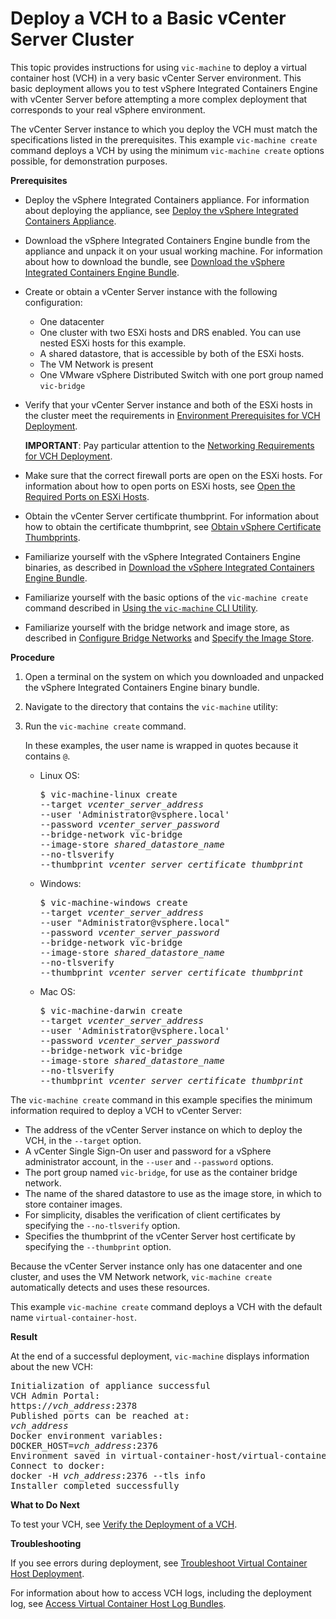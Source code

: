 # Deploy a VCH to a Basic vCenter Server Cluster

This topic provides instructions for using `vic-machine` to deploy a virtual container host (VCH) in a very basic vCenter Server environment. This basic deployment allows you to test vSphere Integrated Containers Engine with vCenter Server before attempting a more complex deployment that corresponds to your real vSphere environment.

The vCenter Server instance to which you deploy the VCH must match the specifications listed in the prerequisites. This example `vic-machine create` command deploys a VCH by using the minimum `vic-machine create` options possible, for demonstration purposes.

**Prerequisites**

* Deploy the vSphere Integrated Containers appliance. For information about deploying the appliance, see [Deploy the vSphere Integrated Containers Appliance](deploy_vic_appliance.md).
* Download the vSphere Integrated Containers Engine bundle from the appliance and unpack it on your usual working machine. For information about how to download the bundle, see [Download the vSphere Integrated Containers Engine Bundle](vic_engine_bundle.md). 
* Create or obtain a vCenter Server instance with the following configuration:
  * One datacenter
  * One cluster with two ESXi hosts and DRS enabled. You can use nested ESXi hosts for this example.
  * A shared datastore, that is accessible by both of the ESXi hosts.
  * The VM Network is present
  * One VMware vSphere Distributed Switch with one port group named `vic-bridge`
* Verify that your vCenter Server instance and both of the ESXi hosts in the cluster meet the requirements in [Environment Prerequisites for VCH Deployment](vic_installation_prereqs.md). 

    **IMPORTANT**: Pay particular attention to the [Networking Requirements for VCH Deployment](vic_installation_prereqs.md#vchnetworkreqs).
* Make sure that the correct firewall ports are open on the ESXi hosts. For information about how to open ports on ESXi hosts, see [Open the Required Ports on ESXi Hosts](open_ports_on_hosts.md).
* Obtain the vCenter Server certificate thumbprint. For information about how to obtain the certificate thumbprint, see [Obtain vSphere Certificate Thumbprints](obtain_thumbprint.md).
* Familiarize yourself with the vSphere Integrated Containers Engine binaries, as described in [Download the vSphere Integrated Containers Engine Bundle](vic_engine_bundle.md). 
* Familiarize yourself with the basic options of the `vic-machine create` command described in [Using the `vic-machine` CLI Utility](using_vicmachine.md).
* Familiarize yourself with the bridge network and image store, as described in [Configure Bridge Networks](bridge_network.md) and [Specify the Image Store](image_store.md).
 

**Procedure**

1. Open a terminal on the system on which you downloaded and unpacked the vSphere Integrated Containers Engine binary bundle.
2. Navigate to the directory that contains the `vic-machine` utility:
3. Run the `vic-machine create` command.

   In these examples, the user name is wrapped in quotes because it contains `@`.

   - Linux OS:
      <pre>$ vic-machine-linux create
     --target <i>vcenter_server_address</i>
     --user 'Administrator@vsphere.local'
     --password <i>vcenter_server_password</i>
     --bridge-network vic-bridge
     --image-store <i>shared_datastore_name</i>
     --no-tlsverify
     --thumbprint <i>vcenter_server_certificate_thumbprint</i>
     </pre>  
   - Windows:
      <pre>$ vic-machine-windows create
     --target <i>vcenter_server_address</i>
     --user "Administrator@vsphere.local"
     --password <i>vcenter_server_password</i>
     --bridge-network vic-bridge
     --image-store <i>shared_datastore_name</i>
     --no-tlsverify
     --thumbprint <i>vcenter_server_certificate_thumbprint</i>
     </pre> 
   - Mac OS:
       <pre>$ vic-machine-darwin create
     --target <i>vcenter_server_address</i>
     --user 'Administrator@vsphere.local'
     --password <i>vcenter_server_password</i>
     --bridge-network vic-bridge
     --image-store <i>shared_datastore_name</i>
     --no-tlsverify
     --thumbprint <i>vcenter_server_certificate_thumbprint</i>
     </pre> 

The `vic-machine create` command in this example specifies the minimum information required to deploy a VCH to vCenter Server:

- The address of the vCenter Server instance on which to deploy the VCH, in the `--target` option.  
- A vCenter Single Sign-On user and password for a vSphere administrator account, in the `--user` and `--password` options. 
- The port group named `vic-bridge`, for use as the container bridge network. 
- The name of the shared datastore to use as the image store, in which to store container images.
- For simplicity, disables the verification of client certificates by specifying the `--no-tlsverify` option.
- Specifies the thumbprint of the vCenter Server host certificate by specifying the `--thumbprint` option.
   
Because the vCenter Server instance only has one datacenter and one cluster, and uses the VM Network network, `vic-machine create` automatically detects and uses these resources.

This example `vic-machine create` command deploys a VCH with the default name `virtual-container-host`.

**Result**

At the end of a successful deployment, `vic-machine` displays information about the new VCH:
   
<pre>Initialization of appliance successful
VCH Admin Portal:
https://<i>vch_address</i>:2378
Published ports can be reached at:
<i>vch_address</i>
Docker environment variables:
DOCKER_HOST=<i>vch_address</i>:2376
Environment saved in virtual-container-host/virtual-container-host.env
Connect to docker:
docker -H <i>vch_address</i>:2376 --tls info
Installer completed successfully</pre>

**What to Do Next** 

To test your VCH, see [Verify the Deployment of a VCH](verify_vch_deployment.md).

**Troubleshooting**

If you see errors during deployment, see [Troubleshoot Virtual Container Host Deployment](ts_deploy_vch.md).

For information about how to access VCH logs, including the deployment log, see [Access Virtual Container Host Log Bundles](log_bundles.md).
